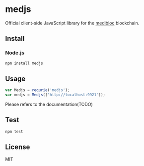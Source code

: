 # medjs

Official client-side JavaScript library for the [medibloc](https://github.com/medibloc/go-medibloc) blockchain.

## Install

### Node.js

```bash
npm install medjs
```

## Usage

```javascript
var Medjs = requrie('medjs');
var medjs = Medjs(['http://localhost:9921']);
```

Please refers to the documentation(TODO)

## Test

```bash
npm test
```

## License
MIT
